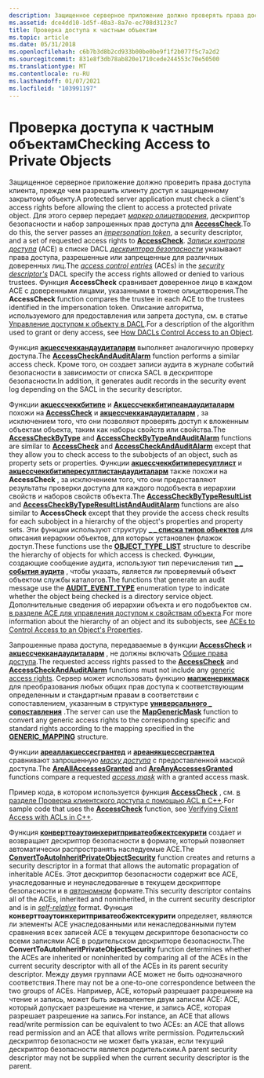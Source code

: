 ```yaml
---
description: Защищенное серверное приложение должно проверять права доступа клиентов перед предоставлением клиенту доступа к защищенному закрытому объекту.
ms.assetid: dce4dd10-1d5f-40a3-8a7e-ec708d3123c7
title: Проверка доступа к частным объектам
ms.topic: article
ms.date: 05/31/2018
ms.openlocfilehash: c6b7b3d8b2cd933b00be0be9f1f2b077f5c7a2d2
ms.sourcegitcommit: 831e8f3db78ab820e1710cede244553c70e50500
ms.translationtype: MT
ms.contentlocale: ru-RU
ms.lasthandoff: 01/07/2021
ms.locfileid: "103991197"
---
```

# <a name="checking-access-to-private-objects"></a><span data-ttu-id="f1ac0-103">Проверка доступа к частным объектам</span><span class="sxs-lookup"><span data-stu-id="f1ac0-103">Checking Access to Private Objects</span></span>

<span data-ttu-id="f1ac0-104">Защищенное серверное приложение должно проверить права доступа клиента, прежде чем разрешить клиенту доступ к защищенному закрытому объекту.</span><span class="sxs-lookup"><span data-stu-id="f1ac0-104">A protected server application must check a client's access rights before allowing the client to access a protected private object.</span></span> <span data-ttu-id="f1ac0-105">Для этого сервер передает [*маркер олицетворения*](/windows/desktop/SecGloss/i-gly), дескриптор безопасности и набор запрошенных прав доступа для [**AccessCheck**](/windows/win32/api/securitybaseapi/nf-securitybaseapi-accesscheck).</span><span class="sxs-lookup"><span data-stu-id="f1ac0-105">To do this, the server passes an [*impersonation token*](/windows/desktop/SecGloss/i-gly), a security descriptor, and a set of requested access rights to [**AccessCheck**](/windows/win32/api/securitybaseapi/nf-securitybaseapi-accesscheck).</span></span> <span data-ttu-id="f1ac0-106">[*Записи контроля доступа*](/windows/desktop/SecGloss/a-gly) (ACE) в списке DACL [*дескриптора безопасности*](/windows/desktop/SecGloss/s-gly) указывают права доступа, разрешенные или запрещенные для различных доверенных лиц.</span><span class="sxs-lookup"><span data-stu-id="f1ac0-106">The [*access control entries*](/windows/desktop/SecGloss/a-gly) (ACEs) in the [*security descriptor's*](/windows/desktop/SecGloss/s-gly) DACL specify the access rights allowed or denied to various trustees.</span></span> <span data-ttu-id="f1ac0-107">Функция **AccessCheck** сравнивает доверенное лицо в каждом ACE с доверенными лицами, указанными в токене олицетворения.</span><span class="sxs-lookup"><span data-stu-id="f1ac0-107">The **AccessCheck** function compares the trustee in each ACE to the trustees identified in the impersonation token.</span></span> <span data-ttu-id="f1ac0-108">Описание алгоритма, используемого для предоставления или запрета доступа, см. в статье [Управление доступом к объекту в DACL](how-dacls-control-access-to-an-object.md).</span><span class="sxs-lookup"><span data-stu-id="f1ac0-108">For a description of the algorithm used to grant or deny access, see [How DACLs Control Access to an Object](how-dacls-control-access-to-an-object.md).</span></span>

<span data-ttu-id="f1ac0-109">Функция [**акцессчеккандаудиталарм**](/windows/desktop/api/Winbase/nf-winbase-accesscheckandauditalarma) выполняет аналогичную проверку доступа.</span><span class="sxs-lookup"><span data-stu-id="f1ac0-109">The [**AccessCheckAndAuditAlarm**](/windows/desktop/api/Winbase/nf-winbase-accesscheckandauditalarma) function performs a similar access check.</span></span> <span data-ttu-id="f1ac0-110">Кроме того, он создает записи аудита в журнале событий безопасности в зависимости от списка SACL в дескрипторе безопасности.</span><span class="sxs-lookup"><span data-stu-id="f1ac0-110">In addition, it generates audit records in the security event log depending on the SACL in the security descriptor.</span></span>

<span data-ttu-id="f1ac0-111">Функции [**акцессчеккбитипе**](/windows/win32/api/securitybaseapi/nf-securitybaseapi-accesscheckbytype) и [**Акцессчеккбитипеандаудиталарм**](/windows/desktop/api/Winbase/nf-winbase-accesscheckbytypeandauditalarma) похожи на [**AccessCheck**](/windows/win32/api/securitybaseapi/nf-securitybaseapi-accesscheck) и [**акцессчеккандаудиталарм**](/windows/desktop/api/Winbase/nf-winbase-accesscheckandauditalarma) , за исключением того, что они позволяют проверять доступ к вложенным объектам объекта, таким как наборы свойств или свойства.</span><span class="sxs-lookup"><span data-stu-id="f1ac0-111">The [**AccessCheckByType**](/windows/win32/api/securitybaseapi/nf-securitybaseapi-accesscheckbytype) and [**AccessCheckByTypeAndAuditAlarm**](/windows/desktop/api/Winbase/nf-winbase-accesscheckbytypeandauditalarma) functions are similar to [**AccessCheck**](/windows/win32/api/securitybaseapi/nf-securitybaseapi-accesscheck) and [**AccessCheckAndAuditAlarm**](/windows/desktop/api/Winbase/nf-winbase-accesscheckandauditalarma) except that they allow you to check access to the subobjects of an object, such as property sets or properties.</span></span> <span data-ttu-id="f1ac0-112">Функции [**акцессчеккбитипересултлист**](/windows/win32/api/securitybaseapi/nf-securitybaseapi-accesscheckbytyperesultlist) и [**акцессчеккбитипересултлистандаудиталарм**](/windows/desktop/api/Winbase/nf-winbase-accesscheckbytyperesultlistandauditalarma) также похожи на **AccessCheck** , за исключением того, что они предоставляют результаты проверки доступа для каждого подобъекта в иерархии свойств и наборов свойств объекта.</span><span class="sxs-lookup"><span data-stu-id="f1ac0-112">The [**AccessCheckByTypeResultList**](/windows/win32/api/securitybaseapi/nf-securitybaseapi-accesscheckbytyperesultlist) and [**AccessCheckByTypeResultListAndAuditAlarm**](/windows/desktop/api/Winbase/nf-winbase-accesscheckbytyperesultlistandauditalarma) functions are also similar to **AccessCheck** except that they provide the access check results for each subobject in a hierarchy of the object's properties and property sets.</span></span> <span data-ttu-id="f1ac0-113">Эти функции используют структуру [**\_ \_ списка типов объектов**](/windows/desktop/api/Winnt/ns-winnt-object_type_list) для описания иерархии объектов, для которых установлен флажок доступ.</span><span class="sxs-lookup"><span data-stu-id="f1ac0-113">These functions use the [**OBJECT\_TYPE\_LIST**](/windows/desktop/api/Winnt/ns-winnt-object_type_list) structure to describe the hierarchy of objects for which access is checked.</span></span> <span data-ttu-id="f1ac0-114">Функции, создающие сообщение аудита, используют тип перечисления тип [**\_ \_ события аудита**](/windows/desktop/api/Winnt/ne-winnt-audit_event_type) , чтобы указать, является ли проверяемый объект объектом службы каталогов.</span><span class="sxs-lookup"><span data-stu-id="f1ac0-114">The functions that generate an audit message use the [**AUDIT\_EVENT\_TYPE**](/windows/desktop/api/Winnt/ne-winnt-audit_event_type) enumeration type to indicate whether the object being checked is a directory service object.</span></span> <span data-ttu-id="f1ac0-115">Дополнительные сведения об иерархии объекта и его подобъектов см. [в разделе ACE для управления доступом к свойствам объекта](aces-to-control-access-to-an-object-s-properties.md).</span><span class="sxs-lookup"><span data-stu-id="f1ac0-115">For more information about the hierarchy of an object and its subobjects, see [ACEs to Control Access to an Object's Properties](aces-to-control-access-to-an-object-s-properties.md).</span></span>

<span data-ttu-id="f1ac0-116">Запрошенные права доступа, передаваемые в функции [**AccessCheck**](/windows/win32/api/securitybaseapi/nf-securitybaseapi-accesscheck) и [**акцессчеккандаудиталарм**](/windows/desktop/api/Winbase/nf-winbase-accesscheckandauditalarma) , не должны включать [Общие права доступа](generic-access-rights.md).</span><span class="sxs-lookup"><span data-stu-id="f1ac0-116">The requested access rights passed to the [**AccessCheck**](/windows/win32/api/securitybaseapi/nf-securitybaseapi-accesscheck) and [**AccessCheckAndAuditAlarm**](/windows/desktop/api/Winbase/nf-winbase-accesscheckandauditalarma) functions must not include any [generic access rights](generic-access-rights.md).</span></span> <span data-ttu-id="f1ac0-117">Сервер может использовать функцию [**мапженерикмаск**](/windows/win32/api/securitybaseapi/nf-securitybaseapi-mapgenericmask) для преобразования любых общих прав доступа к соответствующим определенным и стандартным правам в соответствии с сопоставлением, указанным в структуре [**универсального \_ сопоставления**](/windows/desktop/api/Winnt/ns-winnt-generic_mapping) .</span><span class="sxs-lookup"><span data-stu-id="f1ac0-117">The server can use the [**MapGenericMask**](/windows/win32/api/securitybaseapi/nf-securitybaseapi-mapgenericmask) function to convert any generic access rights to the corresponding specific and standard rights according to the mapping specified in the [**GENERIC\_MAPPING**](/windows/desktop/api/Winnt/ns-winnt-generic_mapping) structure.</span></span>

<span data-ttu-id="f1ac0-118">Функции [**ареаллакцессесгрантед**](/windows/win32/api/securitybaseapi/nf-securitybaseapi-areallaccessesgranted) и [**ареанякцессесгрантед**](/windows/win32/api/securitybaseapi/nf-securitybaseapi-areanyaccessesgranted) сравнивают запрошенную [*маску доступа*](/windows/desktop/SecGloss/a-gly) с предоставленной маской доступа.</span><span class="sxs-lookup"><span data-stu-id="f1ac0-118">The [**AreAllAccessesGranted**](/windows/win32/api/securitybaseapi/nf-securitybaseapi-areallaccessesgranted) and [**AreAnyAccessesGranted**](/windows/win32/api/securitybaseapi/nf-securitybaseapi-areanyaccessesgranted) functions compare a requested [*access mask*](/windows/desktop/SecGloss/a-gly) with a granted access mask.</span></span>

<span data-ttu-id="f1ac0-119">Пример кода, в котором используется функция [**AccessCheck**](/windows/win32/api/securitybaseapi/nf-securitybaseapi-accesscheck) , см. [в разделе Проверка клиентского доступа с помощью ACL в C++](verifying-client-access-with-acls-in-c--.md).</span><span class="sxs-lookup"><span data-stu-id="f1ac0-119">For sample code that uses the [**AccessCheck**](/windows/win32/api/securitybaseapi/nf-securitybaseapi-accesscheck) function, see [Verifying Client Access with ACLs in C++](verifying-client-access-with-acls-in-c--.md).</span></span>

<span data-ttu-id="f1ac0-120">Функция [**конверттоаутоинхеритприватеобжектсекурити**](/windows/win32/api/securitybaseapi/nf-securitybaseapi-converttoautoinheritprivateobjectsecurity) создает и возвращает дескриптор безопасности в формате, который позволяет автоматически распространять наследуемые ACE.</span><span class="sxs-lookup"><span data-stu-id="f1ac0-120">The [**ConvertToAutoInheritPrivateObjectSecurity**](/windows/win32/api/securitybaseapi/nf-securitybaseapi-converttoautoinheritprivateobjectsecurity) function creates and returns a security descriptor in a format that allows the automatic propagation of inheritable ACEs.</span></span> <span data-ttu-id="f1ac0-121">Этот дескриптор безопасности содержит все ACE, унаследованные и неунаследованные в текущем дескрипторе безопасности и в [*автономном*](/windows/desktop/SecGloss/s-gly) формате.</span><span class="sxs-lookup"><span data-stu-id="f1ac0-121">This security descriptor contains all of the ACEs, inherited and noninherited, in the current security descriptor and is in [*self-relative*](/windows/desktop/SecGloss/s-gly) format.</span></span> <span data-ttu-id="f1ac0-122">Функция **конверттоаутоинхеритприватеобжектсекурити** определяет, являются ли элементы ACE унаследованными или ненаследованными путем сравнения всех записей ACE в текущем дескрипторе безопасности со всеми записями ACE в родительском дескрипторе безопасности.</span><span class="sxs-lookup"><span data-stu-id="f1ac0-122">The **ConvertToAutoInheritPrivateObjectSecurity** function determines whether the ACEs are inherited or noninherited by comparing all of the ACEs in the current security descriptor with all of the ACEs in its parent security descriptor.</span></span> <span data-ttu-id="f1ac0-123">Между двумя группами ACE может не быть однозначного соответствия.</span><span class="sxs-lookup"><span data-stu-id="f1ac0-123">There may not be a one-to-one correspondence between the two groups of ACEs.</span></span> <span data-ttu-id="f1ac0-124">Например, ACE, который разрешает разрешение на чтение и запись, может быть эквивалентен двум записям ACE: ACE, который допускает разрешение на чтение, и запись ACE, которая разрешает разрешение на запись.</span><span class="sxs-lookup"><span data-stu-id="f1ac0-124">For instance, an ACE that allows read/write permission can be equivalent to two ACEs: an ACE that allows read permission and an ACE that allows write permission.</span></span> <span data-ttu-id="f1ac0-125">Родительский дескриптор безопасности не может быть указан, если текущий дескриптор безопасности является родительским.</span><span class="sxs-lookup"><span data-stu-id="f1ac0-125">A parent security descriptor may not be supplied when the current security descriptor is the parent.</span></span>

 

 
